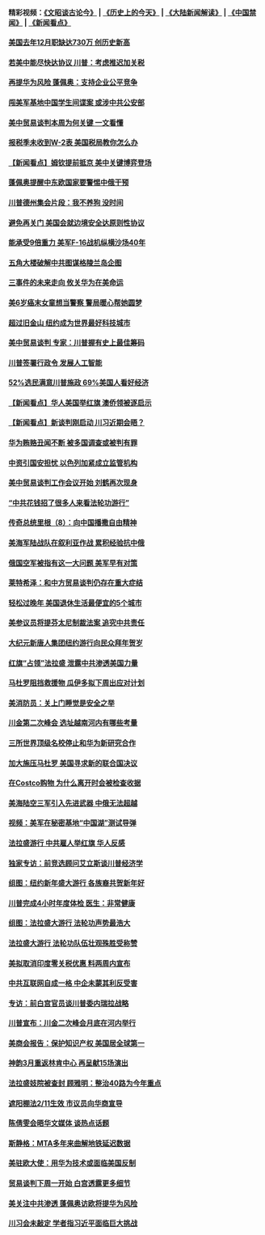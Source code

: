 #### 精彩视频：[《文昭谈古论今》](http://45.76.195.252/wenzhao) | [《历史上的今天》](http://45.76.195.252/today-in-history) | [《大陆新闻解读》](http://45.76.195.252/ntdtv-comedy) | [《中国禁闻》](http://45.76.195.252/ntdtv-news) | [《新闻看点》](http://45.76.195.252/news-insight) 

 #### [美国去年12月职缺达730万 创历史新高](../pages/nsc412/n11040252.md?t=02122131) 

#### [若美中能尽快达协议 川普：考虑推迟加关税](../pages/nsc412/n11040298.md?t=02122131) 

#### [再提华为风险 蓬佩奥：支持企业公平竞争](../pages/nsc412/n11040198.md?t=02122131) 

#### [闯美军基地中国学生间谍案 或涉中共公安部](../pages/nsc412/n11040083.md?t=02122131) 

#### [美中贸易谈判本周为何关键 一文看懂](../pages/nsc412/n11040025.md?t=02122131) 

#### [报税季未收到W-2表 美国税局教你怎么办](../pages/nsc412/n11040031.md?t=02122131) 

#### [【新闻看点】姆钦提前抵京 美中关键博弈登场](../pages/nsc412/n11040007.md?t=02122131) 

#### [蓬佩奥提醒中东欧国家要警惕中俄干预](../pages/nsc412/n11039745.md?t=02122131) 

#### [川普德州集会片段：我不养狗 没时间](../pages/nsc412/n11039218.md?t=02122131) 

#### [避免再关门 美国会就边境安全达原则性协议](../pages/nsc412/n11039556.md?t=02122131) 

#### [能承受9倍重力 美军F-16战机纵横沙场40年](../pages/nsc412/n11039432.md?t=02122131) 

#### [五角大楼破解中共图谋格陵兰岛企图](../pages/nsc412/n11038368.md?t=02122131) 

#### [三事件的未来走向 攸关华为在美命运](../pages/nsc412/n11038473.md?t=02122131) 

#### [美6岁癌末女童想当警察 警局暖心帮她圆梦](../pages/nsc412/n11039117.md?t=02122131) 

#### [超过旧金山 纽约成为世界最好科技城市](../pages/nsc412/n11038537.md?t=02122131) 

#### [美中贸易谈判 专家：川普握有史上最佳筹码](../pages/nsc412/n11038534.md?t=02122131) 

#### [川普签署行政令 发展人工智能](../pages/nsc412/n11038189.md?t=02122131) 

#### [52%选民满意川普施政 69%美国人看好经济](../pages/nsc412/n11038428.md?t=02122131) 

#### [【新闻看点】华人美国举红旗 澳侨领被逐启示](../pages/nsc412/n11038210.md?t=02122131) 

#### [【新闻看点】新谈判刚启动 川习近期会晤？](../pages/nsc412/n11037934.md?t=02122131) 

#### [华为贿赂丑闻不断 被多国调查或被判有罪](../pages/nsc412/n11038028.md?t=02122131) 

#### [中资引国安担忧 以色列加紧成立监管机构](../pages/nsc412/n11037999.md?t=02122131) 

#### [美中贸易谈判工作会议开始 刘鹤再次现身](../pages/nsc412/n11037952.md?t=02122131) 

#### [“中共花钱招了很多人来看法轮功游行”](../pages/nsc412/n11035086.md?t=02122131) 

#### [传奇总统里根（8）：向中国播撒自由精神](../pages/nsc412/n11031942.md?t=02122131) 

#### [美海军陆战队在叙利亚作战 累积经验抗中俄](../pages/nsc412/n11037435.md?t=02122131) 

#### [俄国空军被指有这一大问题 美军早有对策](../pages/nsc412/n11036963.md?t=02122131) 

#### [莱特希泽：和中方贸易谈判仍存在重大症结](../pages/nsc412/n11036185.md?t=02122131) 

#### [轻松过晚年 美国退休生活最便宜的5个城市](../pages/nsc412/n11029797.md?t=02122131) 

#### [美参议员将提芬太尼制裁法案 追究中共责任](../pages/nsc412/n11036127.md?t=02122131) 

#### [大纪元新唐人集团纽约游行向民众拜年贺岁](../pages/nsc412/n11036091.md?t=02122131) 

#### [红旗“占领”法拉盛 泄露中共渗透美国力量](../pages/nsc412/n11035177.md?t=02122131) 

#### [马杜罗阻挡救援物 瓜伊多拟下周出应对计划](../pages/nsc412/n11035966.md?t=02122131) 

#### [美消防员：关上门睡觉是安全之举](../pages/nsc412/n11035932.md?t=02122131) 

#### [川金第二次峰会 选址越南河内有哪些考量](../pages/nsc412/n11034808.md?t=02122131) 

#### [三所世界顶级名校停止和华为新研究合作](../pages/nsc412/n11034829.md?t=02122131) 

#### [加大施压马杜罗 美国寻求新的联合国决议](../pages/nsc412/n11035619.md?t=02122131) 

#### [在Costco购物 为什么离开时会被检查收据](../pages/nsc412/n11029636.md?t=02122131) 

#### [美海陆空三军引入先进武器 中俄无法超越](../pages/nsc412/n11019720.md?t=02122131) 

#### [视频：美军在秘密基地“中国湖”测试导弹](../pages/nsc412/n11035439.md?t=02122131) 

#### [法拉盛游行 中共雇人举红旗 华人反感](../pages/nsc412/n11035206.md?t=02122131) 

#### [独家专访：前竞选顾问艾立斯谈川普经济学](../pages/nsc412/n11034992.md?t=02122131) 

#### [组图：纽约新年盛大游行 各族裔共贺新年好](../pages/nsc412/n11034920.md?t=02122131) 

#### [川普完成4小时年度体检 医生：非常健康](../pages/nsc412/n11034715.md?t=02122131) 

#### [组图：法拉盛大游行 法轮功声势最浩大](../pages/nsc412/n11034814.md?t=02122131) 

#### [法拉盛大游行 法轮功队伍壮观殊胜受称赞](../pages/nsc412/n11034852.md?t=02122131) 

#### [美拟取消印度零关税优惠 料两周内宣布](../pages/nsc412/n11034785.md?t=02122131) 

#### [中共互联网自成一格 中企未蒙其利反受害](../pages/nsc412/n11034725.md?t=02122131) 

#### [专访：前白宫官员谈川普委内瑞拉战略](../pages/nsc412/n11032742.md?t=02122131) 

#### [川普宣布：川金二次峰会月底在河内举行](../pages/nsc412/n11034200.md?t=02122131) 

#### [美商会报告：保护知识产权 美国居全球第一](../pages/nsc412/n11033507.md?t=02122131) 

#### [神韵3月重返林肯中心 再呈献15场演出](../pages/nsc412/n11033703.md?t=02122131) 

#### [法拉盛妓院被查封 顾雅明：整治40路为今年重点](../pages/nsc412/n11033697.md?t=02122131) 

#### [遮阳棚法2/11生效 市议员向华商宣导](../pages/nsc412/n11033711.md?t=02122131) 

#### [陈倩雯会晤华文媒体 谈热点话题](../pages/nsc412/n11033718.md?t=02122131) 

#### [斯静格：MTA多年来曲解地铁延迟数据](../pages/nsc412/n11033725.md?t=02122131) 

#### [美驻欧大使：用华为技术或面临美国反制](../pages/nsc412/n11033036.md?t=02122131) 

#### [贸易谈判下周一开始 白宫透露更多细节](../pages/nsc412/n11033359.md?t=02122131) 

#### [美关注中共渗透 蓬佩奥访欧将提华为风险](../pages/nsc412/n11032871.md?t=02122131) 

#### [川习会未敲定 学者指习近平面临巨大挑战](../pages/nsc412/n11032752.md?t=02122131) 

